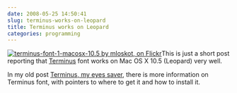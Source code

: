```yaml
---
date: 2008-05-25 14:50:41
slug: terminus-works-on-leopard
title: Terminus works on Leopard
categories: programming
---
```


[![terminus-font-1-macosx-10.5 by mloskot, on Flickr](http://farm3.static.flickr.com/2345/2518098459_92dc4c2120_t.jpg)](http://www.flickr.com/photos/mloskot/2518098459/)This is just a short post reporting that [Terminus](http://www.is-vn.bg/hamster/jimmy-en.html) font works on Mac OS X 10.5 (Leopard) very well.




In my old post [Terminus, my eyes saver](http://mateusz.loskot.net/?p=223/), there is more information on Terminus font, with pointers to where to get it and how to install it.



